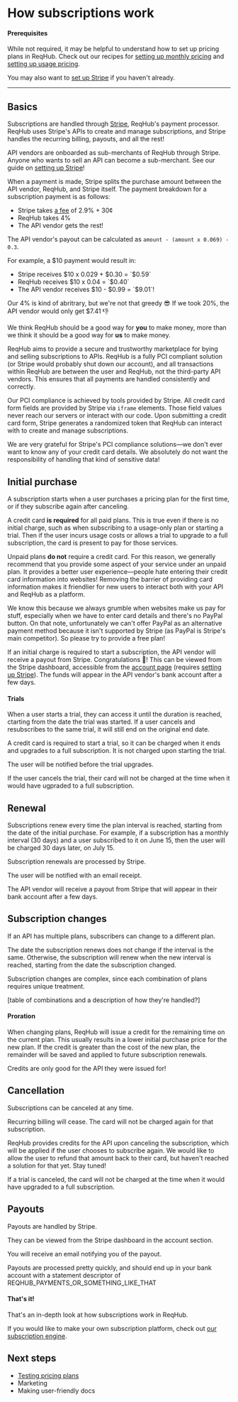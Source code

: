 
# How subscriptions work

#### Prerequisites

While not required, it may be helpful to understand how to set up pricing plans in ReqHub.
Check out our recipes for [setting up monthly pricing](/recipes/monthly-pricing) and [setting up usage pricing](/recipes/usage-pricing).

You may also want to [set up Stripe](/guides/setting-up-stripe) if you haven't already.

----

## Basics

Subscriptions are handled through [Stripe](https://stripe.com), ReqHub's payment processor.
ReqHub uses Stripe's APIs to create and manage subscriptions, and Stripe handles the recurring billing, payouts, and all the rest!

API vendors are onboarded as sub-merchants of ReqHub through Stripe.
Anyone who wants to sell an API can become a sub-merchant. See our guide on [setting up Stripe](/guides/setting-up-stripe)!

When a payment is made, Stripe splits the purchase amount between the API vendor, ReqHub, and Stripe itself.
The payment breakdown for a subscription payment is as follows:

* Stripe takes [a fee](https://stripe.com/pricing) of 2.9% + 30&cent;
* ReqHub takes 4%
* The API vendor gets the rest!

The API vendor's payout can be calculated as `amount - (amount x 0.069) - 0.3`.

For example, a $10 payment would result in:

* Stripe receives $10 x 0.029 + $0.30 = `$0.59`
* ReqHub receives $10 x 0.04 = `$0.40`
* The API vendor receives $10 - $0.99 = `$9.01`!

Our 4% is kind of abritrary, but we're not that greedy &#x1f60e;
If we took 20%, the API vendor would only get $7.41 &#x1f44e;

We think ReqHub should be a good way for **you** to make money, more than we think it should be a good way for **us** to make money.

ReqHub aims to provide a secure and trustworthy marketplace for bying and selling subscriptions to APIs.
ReqHub is a fully PCI compliant solution (or Stripe would probably shut down our account), and all transactions within ReqHub are between the user and ReqHub, not the third-party API vendors.
This ensures that all payments are handled consistently and correctly.

Our PCI compliance is achieved by tools provided by Stripe.
All credit card form fields are provided by Stripe via `iframe` elements.
Those field values never reach our servers or interact with our code.
Upon submitting a credit card form, Stripe generates a randomized token that ReqHub can interact with to create and manage subscriptions.

We are very grateful for Stripe's PCI compliance solutions&mdash;we don't ever want to know any of your credit card details.
We absolutely do not want the responsibility of handling that kind of sensitive data!

## Initial purchase

A subscription starts when a user purchases a pricing plan for the first time, or if they subscribe again after canceling.

A credit card **is required** for all paid plans.
This is true even if there is no initial charge, such as when subscribing to a usage-only plan or starting a trial.
Then if the user incurs usage costs or allows a trial to upgrade to a full subscription, the card is present to pay for those services.

Unpaid plans **do not** require a credit card.
For this reason, we generally recommend that you provide some aspect of your service under an unpaid plan.
It provides a better user experience&mdash;people hate entering their credit card information into websites!
Removing the barrier of providing card information makes it friendlier for new users to interact both with your API and ReqHub as a platform.

We know this because we always grumble when websites make us pay for stuff, especially when we have to enter card details and there's no PayPal button.
On that note, unfortunately we can't offer PayPal as an alternative payment method because it isn't supported by Stripe (as PayPal is Stripe's main competitor).
So please try to provide a free plan!

<!--vvvv this kind of needs its own page, or a repeated section on all the pages about subscriptions-->
<!--We realize that's not practical in all situations, but here are some ways it can be done without giving everything away:-->

<!--* Provide mock data-->
<!--* Limit the number of results-->
<!--* Scramble the results-->
<!--* Limit the number of actions-->

If an initial charge is required to start a subscription, the API vendor will receive a payout from Stripe. Congratulations &#x1f389;!
This can be viewed from the Stripe dashboard, accessible from the [account page](https://reqhub.io/account) (requires [setting up Stripe](/guides/setting-up-stripe)).
The funds will appear in the API vendor's bank account after a few days.

#### Trials

When a user starts a trial, they can access it until the duration is reached, ctarting from the date the trial was started.
If a user cancels and resubscribes to the same trial, it will still end on the original end date.

A credit card is required to start a trial, so it can be charged when it ends and upgrades to a full subscription.
It is not charged upon starting the trial.

The user will be notified before the trial upgrades.

If the user cancels the trial, their card will not be charged at the time when it would have ugpraded to a full subscription.

## Renewal

Subscriptions renew every time the plan interval is reached, starting from the date of the initial purchase.
For example, if a subscription has a monthly interval (30 days) and a user subscribed to it on June 15, then the user will be charged 30 days later, on July 15.

Subscription renewals are processed by Stripe.

The user will be notified with an email receipt.

The API vendor will receive a payout from Stripe that will appear in their bank account after a few days.

## Subscription changes

If an API has multiple plans, subscribers can change to a different plan.

The date the subscription renews does not change if the interval is the same.
Otherwise, the subscription will renew when the new interval is reached, starting from the date the subscription changed.

Subscription changes are complex, since each combination of plans requires unique treatment.

[table of combinations and a description of how they're handled?]

#### Proration

When changing plans, ReqHub will issue a credit for the remaining time on the current plan.
This usually results in a lower initial purchase price for the new plan.
If the credit is greater than the cost of the new plan, the remainder will be saved and applied to future subscription renewals.

Credits are only good for the API they were issued for!

## Cancellation

Subscriptions can be canceled at any time.

Recurring billing will cease. The card will not be charged again for that subscription.

ReqHub provides credits for the API upon canceling the subscription, which will be applied if the user chooses to subscribe again.
We would like to allow the user to refund that amount back to their card, but haven't reached a solution for that yet. Stay tuned!

If a trial is canceled, the card will not be charged at the time when it would have upgraded to a full subscription.

## Payouts

Payouts are handled by Stripe.

They can be viewed from the Stripe dashboard in the account section.

You will receive an email notifying you of the payout.

Payouts are processed pretty quickly, and should end up in your bank account with a statement descriptor of REQHUB_PAYMENTS_OR_SOMETHING_LIKE_THAT

#### That's it!

That's an in-depth look at how subscriptions work in ReqHub.

If you would like to make your own subscription platform, check out [our subscription engine]().

## Next steps

* [Testing pricing plans](/recipes/simulating-pricing-plans)
* Marketing
* Making user-friendly docs

